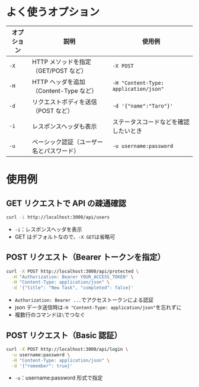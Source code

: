 # よく使うオプション

| オプション | 説明                                     | 使用例                                |
| ---------- | ---------------------------------------- | ------------------------------------- |
| `-X`       | HTTP メソッドを指定（GET/POST など）     | `-X POST`                             |
| `-H`       | HTTP ヘッダを追加（Content-Type など）   | `-H "Content-Type: application/json"` |
| `-d`       | リクエストボディを送信（POST など）      | `-d '{"name":"Taro"}'`                |
| `-i`       | レスポンスヘッダも表示                   | ステータスコードなどを確認したいとき  |
| `-u`       | ベーシック認証（ユーザー名とパスワード） | `-u username:password`                |

# 使用例

## GET リクエストで API の疎通確認

```bash
curl -i http://localhost:3000/api/users
```

- `-i`：レスポンスヘッダを表示
- GET はデフォルトなので、`-X GET`は省略可

## POST リクエスト（Bearer トークンを指定）

```bash
curl -X POST http://localhost:3000/api/protected \
  -H "Authorization: Bearer YOUR_ACCESS_TOKEN" \
  -H "Content-Type: application/json" \
  -d '{"title": "New Task", "completed": false}'
```

- `Authorization: Bearer ...`でアクセストークンによる認証
- json データ送信時は`-H "Content-Type: application/json"`を忘れずに
- 複数行のコマンドは`\`でつなぐ

## POST リクエスト（Basic 認証）

```bash
curl -X POST http://localhost:3000/api/login \
  -u username:password \
  -H "Content-Type: application/json" \
  -d '{"remember": true}'
```

- `-u`：username:password 形式で指定
